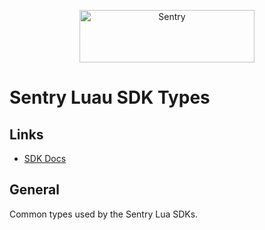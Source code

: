 <p align="center">
  <a href="https://sentry.io/?utm_source=github&utm_medium=logo" target="_blank">
    <img src="https://sentry-brand.storage.googleapis.com/sentry-wordmark-dark-280x84.png" alt="Sentry" width="280" height="84">
  </a>
</p>

# Sentry Luau SDK Types

## Links

- [SDK Docs](https://Neura-Studios.github.io/sentry-lua)

## General

Common types used by the Sentry Lua SDKs.
